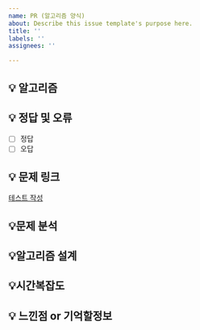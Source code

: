 ```yaml
---
name: PR (알고리즘 양식)
about: Describe this issue template's purpose here.
title: ''
labels: ''
assignees: ''

---
```


## 💡 알고리즘

## 💡 정답 및 오류
- [ ] 정답 
- [ ] 오답
<!-- 풀었을 경우 정답에 x를  못풀 경우 오답에 x를 넣어주시면 됩니다. -->

## 💡 문제 링크
[테스트 작성](https://www.acmicpc.net/problem/(번호))

## 💡문제 분석


## 💡알고리즘 설계



## 💡시간복잡도


## 💡 느낀점 or 기억할정보
